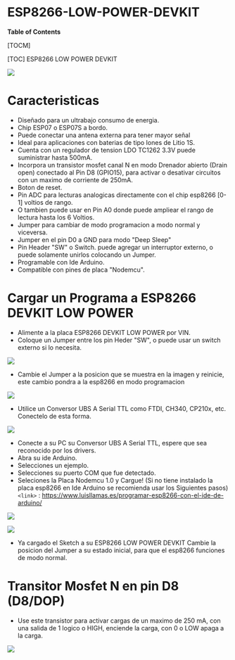 # ESP8266-LOW-POWER-DEVKIT

**Table of Contents**

[TOCM]

[TOC]
ESP8266  LOW POWER DEVKIT

![](https://github.com/markoAntonio1692/ESP8266-LOW-POWER-DEVKIT/blob/master/Imagenes/frontal.JPG)

# Caracteristicas

- Diseñado para un ultrabajo consumo de energia.
- Chip ESP07 o ESP07S a bordo.
- Puede conectar una antena externa para tener mayor señal
- Ideal para aplicaciones con baterias de tipo Iones de Litio 1S.
- Cuenta con un regulador de tension LDO TC1262 3.3V puede suministrar hasta 500mA.
- Incorpora un transistor mosfet canal N  en modo Drenador abierto (Drain open) conectado al Pin D8 (GPIO15), para activar o desativar circuitos con un maximo de corriente de 250mA.
- Boton de reset.
- Pin ADC para lecturas analogicas directamente con el chip esp8266 [0-1] voltios de rango.
- O tambien puede usar en Pin A0 donde puede ampliear el rango de lectura hasta los 6 Voltios.
- Jumper para cambiar de  modo programacion a modo normal y viceversa.
- Jumper en el pin D0 a GND para modo "Deep Sleep"
- Pin Header "SW" o Switch. puede agregar un interruptor externo, o puede solamente unirlos colocando un Jumper.
- Programable con Ide Arduino.
- Compatible con pines de placa "Nodemcu".

# Cargar un Programa a ESP8266 DEVKIT LOW POWER
- Alimente a la placa ESP8266 DEVKIT LOW POWER por VIN.
- Coloque un Jumper entre los pin Heder "SW", o puede usar un switch externo si lo necesita.

![](https://github.com/markoAntonio1692/ESP8266-LOW-POWER-DEVKIT/blob/master/Imagenes/vin.JPG)
- Cambie el Jumper a la posicion que se muestra en la imagen y reinicie, este cambio pondra a la esp8266 en modo programacion

![](https://github.com/markoAntonio1692/ESP8266-LOW-POWER-DEVKIT/blob/master/Imagenes/jumper.jpg)

- Utilice un Conversor UBS A Serial TTL como FTDI, CH340, CP210x, etc. Conectelo de esta forma. 

![](https://github.com/markoAntonio1692/ESP8266-LOW-POWER-DEVKIT/blob/master/Imagenes/serial.jpg)

- Conecte a su PC su Conversor UBS A Serial TTL, espere que sea reconocido por los drivers.
- Abra su ide Arduino.
- Selecciones un ejemplo.
- Selecciones su puerto COM que fue detectado.
- Seleciones la Placa Nodemcu 1.0 y Cargue!
 (Si no tiene instalado la placa esp8266 en Ide Arduino se recomienda usar los Siguientes pasos)
`<link>` : <https://www.luisllamas.es/programar-esp8266-con-el-ide-de-arduino/>


![](https://github.com/markoAntonio1692/ESP8266-LOW-POWER-DEVKIT/blob/master/Imagenes/serial.jpg)


![](https://github.com/markoAntonio1692/ESP8266-LOW-POWER-DEVKIT/blob/master/Imagenes/arduino.jpg)

- Ya cargado el Sketch a su ESP8266 LOW POWER DEVKIT Cambie la posicion del Jumper a su estado inicial, para que el esp8266 funciones de modo normal.

# Transitor Mosfet N en pin D8 (D8/DOP) 
-  Use este transistor para activar cargas de un maximo de 250 mA, con una salida de 1 logico o HIGH, enciende la carga, con 0 o LOW apaga a la carga.

![](https://github.com/markoAntonio1692/ESP8266-LOW-POWER-DEVKIT/blob/master/Imagenes/mosfet.jpg)




